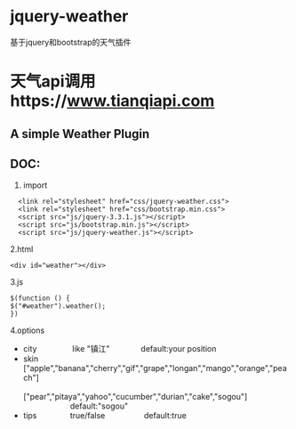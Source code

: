 # jquery-weather
基于jquery和bootstrap的天气插件
# 天气api调用https://www.tianqiapi.com
## A simple Weather Plugin   
## DOC:
   1. import
   ```
     <link rel="stylesheet" href="css/jquery-weather.css">
     <link rel="stylesheet" href="css/bootstrap.min.css">
     <script src="js/jquery-3.3.1.js"></script>
     <script src="js/bootstrap.min.js"></script>
     <script src="js/jquery-weather.js"></script>
   ```
   2.html
   ```
   <div id="weather"></div>
   ```
   3.js
   ```
  $(function () {
   $("#weather").weather();
  })
  ```
  4.options
  - city &emsp;&emsp;&emsp;&emsp; like "镇江"&emsp;&emsp;&emsp;&emsp;default:your position  
  - skin &emsp;&emsp;&emsp;&emsp;["apple","banana","cherry","gif","grape","longan","mango","orange","peach"]  
    &emsp;&emsp;&emsp;&emsp;&emsp;&emsp;["pear","pitaya","yahoo","cucumber","durian","cake","sogou"]  
    &emsp;&emsp;&emsp;&emsp;&emsp;&emsp;default:"sogou"  
  - tips &emsp;&emsp;&emsp;&emsp;true/false&emsp;&emsp;&emsp;&emsp;&emsp;default:true
